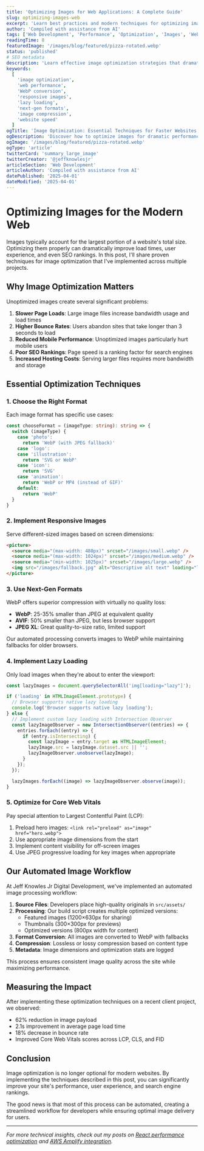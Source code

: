 ```yaml
---
title: 'Optimizing Images for Web Applications: A Complete Guide'
slug: optimizing-images-web
excerpt: 'Learn best practices and modern techniques for optimizing images in web applications to maximize performance and user experience.'
author: 'Compiled with assistance from AI'
tags: ['Web Development', 'Performance', 'Optimization', 'Images', 'WebP']
readingTime: 8
featuredImage: '/images/blog/featured/pizza-rotated.webp'
status: 'published'
# SEO metadata
description: 'Learn effective image optimization strategies that dramatically improve website load times while maintaining visual quality. Practical techniques for developers seeking better performance.'
keywords:
  [
    'image optimization',
    'web performance',
    'WebP conversion',
    'responsive images',
    'lazy loading',
    'next-gen formats',
    'image compression',
    'website speed'
  ]
ogTitle: 'Image Optimization: Essential Techniques for Faster Websites'
ogDescription: 'Discover how to optimize images for dramatic performance improvements while maintaining visual quality. Implementation strategies for developers seeking faster load times.'
ogImage: '/images/blog/featured/pizza-rotated.webp'
ogType: 'article'
twitterCard: 'summary_large_image'
twitterCreator: '@jeffknowlesjr'
articleSection: 'Web Development'
articleAuthor: 'Compiled with assistance from AI'
datePublished: '2025-04-01'
dateModified: '2025-04-01'
---
```


# Optimizing Images for the Modern Web

Images typically account for the largest portion of a website's total size. Optimizing them properly can dramatically improve load times, user experience, and even SEO rankings. In this post, I'll share proven techniques for image optimization that I've implemented across multiple projects.

## Why Image Optimization Matters

Unoptimized images create several significant problems:

1. **Slower Page Loads**: Large image files increase bandwidth usage and load times
2. **Higher Bounce Rates**: Users abandon sites that take longer than 3 seconds to load
3. **Reduced Mobile Performance**: Unoptimized images particularly hurt mobile users
4. **Poor SEO Rankings**: Page speed is a ranking factor for search engines
5. **Increased Hosting Costs**: Serving larger files requires more bandwidth and storage

## Essential Optimization Techniques

### 1. Choose the Right Format

Each image format has specific use cases:

```typescript
const chooseFormat = (imageType: string): string => {
  switch (imageType) {
    case 'photo':
      return 'WebP (with JPEG fallback)'
    case 'logo':
    case 'illustration':
      return 'SVG or WebP'
    case 'icon':
      return 'SVG'
    case 'animation':
      return 'WebP or MP4 (instead of GIF)'
    default:
      return 'WebP'
  }
}
```

### 2. Implement Responsive Images

Serve different-sized images based on screen dimensions:

```html
<picture>
  <source media="(max-width: 480px)" srcset="/images/small.webp" />
  <source media="(max-width: 1024px)" srcset="/images/medium.webp" />
  <source media="(min-width: 1025px)" srcset="/images/large.webp" />
  <img src="/images/fallback.jpg" alt="Descriptive alt text" loading="lazy" />
</picture>
```

### 3. Use Next-Gen Formats

WebP offers superior compression with virtually no quality loss:

- **WebP**: 25-35% smaller than JPEG at equivalent quality
- **AVIF**: 50% smaller than JPEG, but less browser support
- **JPEG XL**: Great quality-to-size ratio, limited support

Our automated processing converts images to WebP while maintaining fallbacks for older browsers.

### 4. Implement Lazy Loading

Only load images when they're about to enter the viewport:

```javascript
const lazyImages = document.querySelectorAll('img[loading="lazy"]');

if ('loading' in HTMLImageElement.prototype) {
  // Browser supports native lazy loading
  console.log('Browser supports native lazy loading');
} else {
  // Implement custom lazy loading with Intersection Observer
  const lazyImageObserver = new IntersectionObserver((entries) => {
    entries.forEach((entry) => {
      if (entry.isIntersecting) {
        const lazyImage = entry.target as HTMLImageElement;
        lazyImage.src = lazyImage.dataset.src || '';
        lazyImageObserver.unobserve(lazyImage);
      }
    });
  });

  lazyImages.forEach((image) => lazyImageObserver.observe(image));
}
```

### 5. Optimize for Core Web Vitals

Pay special attention to Largest Contentful Paint (LCP):

1. Preload hero images: `<link rel="preload" as="image" href="hero.webp">`
2. Use appropriate image dimensions from the start
3. Implement content visibility for off-screen images
4. Use JPEG progressive loading for key images when appropriate

## Our Automated Image Workflow

At Jeff Knowles Jr Digital Development, we've implemented an automated image processing workflow:

1. **Source Files**: Developers place high-quality originals in `src/assets/`
2. **Processing**: Our build script creates multiple optimized versions:
   - Featured images (1200×630px for sharing)
   - Thumbnails (300×300px for previews)
   - Optimized versions (800px width for content)
3. **Format Conversion**: All images are converted to WebP with fallbacks
4. **Compression**: Lossless or lossy compression based on content type
5. **Metadata**: Image dimensions and optimization stats are logged

This process ensures consistent image quality across the site while maximizing performance.

## Measuring the Impact

After implementing these optimization techniques on a recent client project, we observed:

- 62% reduction in image payload
- 2.1s improvement in average page load time
- 18% decrease in bounce rate
- Improved Core Web Vitals scores across LCP, CLS, and FID

## Conclusion

Image optimization is no longer optional for modern websites. By implementing the techniques described in this post, you can significantly improve your site's performance, user experience, and search engine rankings.

The good news is that most of this process can be automated, creating a streamlined workflow for developers while ensuring optimal image delivery for users.

---

_For more technical insights, check out my posts on [React performance optimization](/blog/react-performance-tips) and [AWS Amplify integration](/blog/aws-amplify-cloud-development)._

